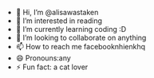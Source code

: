 - 👋 Hi, I’m @alisawastaken
- 👀 I’m interested in reading
- 🌱 I’m currently learning coding :D
- 💞️ I’m looking to collaborate on  anything
- 📫 How to reach me  facebooknhienkhq
- 😄 Pronouns:any 
- ⚡ Fun fact: a cat lover

<!---
alisawastaken/alisawastaken is a ✨ special ✨ repository because its `README.md` (this file) appears on your GitHub profile.
You can click the Preview link to take a look at your changes.
--->
